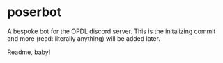 # poserbot

A bespoke bot for the OPDL discord server. This is the initalizing commit and more (read: literally anything) will be added later.

Readme, baby!          